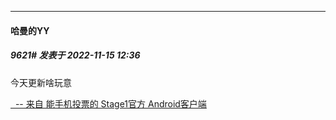 

*****

####  哈曼的YY  
##### 9621#       发表于 2022-11-15 12:36

今天更新啥玩意

[  -- 来自 能手机投票的 Stage1官方 Android客户端](https://www.coolapk.com/apk/140634)

